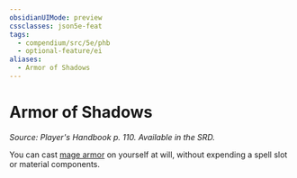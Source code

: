 ```yaml
---
obsidianUIMode: preview
cssclasses: json5e-feat
tags:
  - compendium/src/5e/phb
  - optional-feature/ei
aliases:
  - Armor of Shadows
---
```

# Armor of Shadows
*Source: Player's Handbook p. 110. Available in the SRD.*  

You can cast [mage armor](2-Mechanics/CLI/spells/mage-armor.md) on yourself at will, without expending a spell slot or material components.